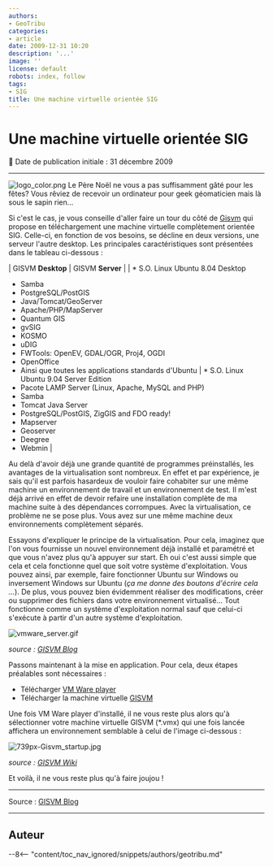 ```yaml
---
authors:
- GeoTribu
categories:
- article
date: 2009-12-31 10:20
description: '...'
image: ''
license: default
robots: index, follow
tags:
- SIG
title: Une machine virtuelle orientée SIG
---
```


# Une machine virtuelle orientée SIG


:calendar: Date de publication initiale : 31 décembre 2009


----

![logo_color.png](http://geotribu.net//sites/default/files/Tuto/img/Blog/virtual_gis/logo_color.png) Le Père Noël ne vous a pas suffisamment gâté pour les fêtes? Vous rêviez de recevoir un ordinateur pour geek géomaticien mais là sous le sapin rien...  

Si c'est le cas, je vous conseille d'aller faire un tour du côté de [Gisvm](http://gisvm.com/) qui propose en téléchargement une machine virtuelle complètement orientée SIG. Celle-ci, en fonction de vos besoins, se décline en deux versions, une serveur l'autre desktop. Les principales caractéristiques sont présentées dans le tableau ci-dessous :




| GISVM **Desktop** | GISVM **Server** |
| * S.O. Linux Ubuntu 8.04 Desktop
* Samba
* PostgreSQL/PostGIS
* Java/Tomcat/GeoServer
* Apache/PHP/MapServer
* Quantum GIS
* gvSIG
* KOSMO
* uDIG
* FWTools: OpenEV, GDAL/OGR, Proj4, OGDI
* OpenOffice
* Ainsi que toutes les applications standards d'Ubuntu
| * S.O. Linux Ubuntu 9.04 Server Edition
* Pacote LAMP Server (Linux, Apache, MySQL and PHP)
* Samba
* Tomcat Java Server
* PostgreSQL/PostGIS, ZigGIS and FDO ready!
* Mapserver
* Geoserver
* Deegree
* Webmin
|


Au delà d'avoir déjà une grande quantité de programmes préinstallés, les avantages de la virtualisation sont nombreux. En effet et par expérience, je sais qu'il est parfois hasardeux de vouloir faire cohabiter sur une même machine un environnement de travail et un environnement de test. Il m'est déjà arrivé en effet de devoir refaire une installation complète de ma machine suite à des dépendances corrompues. Avec la virtualisation, ce problème ne se pose plus. Vous avez sur une même machine deux environnements complètement séparés.


Essayons d'expliquer le principe de la virtualisation. Pour cela, imaginez que l'on vous fournisse un nouvel environnement déjà installé et paramétré et que vous n'avez plus qu'à appuyer sur start. Eh oui c'est aussi simple que cela et cela fonctionne quel que soit votre système d'exploitation. Vous pouvez ainsi, par exemple, faire fonctionner Ubuntu sur Windows ou inversement Windows sur Ubuntu (*ça me donne des boutons d'écrire cela ...*). De plus, vous pouvez bien évidemment réaliser des modifications, créer ou supprimer des fichiers dans votre environnement virtualisé... Tout fonctionne comme un système d'exploitation normal sauf que celui-ci s'exécute à partir d'un autre système d'exploitation.


![vmware_server.gif](/sites/default/files/Tuto/img/Blog/virtual_gis/vmware_server.gif)  

*source : [GISVM Blog](http://www.gisvm.com/blog/?p=207)*



Passons maintenant à la mise en application. Pour cela, deux étapes préalables sont nécessaires :


* Télécharger [VM Ware player](http://www.vmware.com/download/player/)
* Télécharger la machine virtuelle [GISVM](http://gisvm.com/download.html)


Une fois VM Ware player d'installé, il ne vous reste plus alors qu'à sélectionner votre machine virtuelle GISVM (*.vmx) qui une fois lancée affichera un environnement semblable à celui de l'image ci-dessous :


![739px-Gisvm_startup.jpg](/sites/default/files/Tuto/img/Blog/virtual_gis/739px-Gisvm_startup.jpg)  

*source : [GISVM Wiki](http://gisvm.com/wiki/index.php?title=GISVM_Desktop)*


Et voilà, il ne vous reste plus qu'à faire joujou !


-----------------------  

Source : [GISVM Blog](http://www.gisvm.com/blog/?p=207)




----

## Auteur

--8<-- "content/toc_nav_ignored/snippets/authors/geotribu.md"
